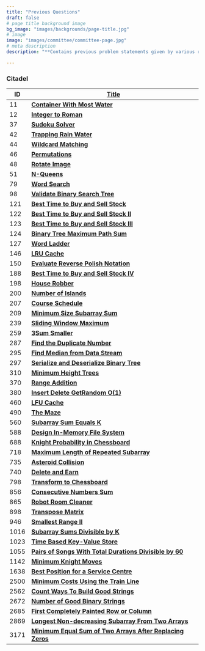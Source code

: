 ```yaml
---
title: "Previous Questions"
draft: false
# page title background image
bg_image: "images/backgrounds/page-title.jpg"
# image
image: "images/committee/committee-page.jpg"
# meta description
description: "**Contains previous problem statements given by various recruitors during their selection process.**"

---
```

### Citadel

| ID   | **[Title](Link)**                                                                                                                                             |
|------|---------------------------------------------------------------------------------------------------------------------------------------------------------------|
| 11   | **[Container With Most Water](https://leetcode.com/problems/container-with-most-water/description/)**                                                         |
| 12   | **[Integer to Roman](https://leetcode.com/problems/integer-to-roman/description/)**                                                                           |
| 37   | **[Sudoku Solver](https://leetcode.com/problems/sudoku-solver/description/)**                                                                                 |
| 42   | **[Trapping Rain Water](https://leetcode.com/problems/trapping-rain-water/description/)**                                                                     |
| 44   | **[Wildcard Matching](https://leetcode.com/problems/wildcard-matching/description/)**                                                                         |
| 46   | **[Permutations](https://leetcode.com/problems/permutations/description/)**                                                                                   |
| 48   | **[Rotate Image](https://leetcode.com/problems/rotate-image/description/)**                                                                                   |
| 51   | **[N-Queens](https://leetcode.com/problems/n-queens/description/)**                                                                                           |
| 79   | **[Word Search](https://leetcode.com/problems/word-search/description/)**                                                                                     |
| 98   | **[Validate Binary Search Tree](https://leetcode.com/problems/validate-binary-search-tree/description/)**                                                     |
| 121  | **[Best Time to Buy and Sell Stock](https://leetcode.com/problems/best-time-to-buy-and-sell-stock/description/)**                                             |
| 122  | **[Best Time to Buy and Sell Stock II](https://leetcode.com/problems/best-time-to-buy-and-sell-stock-ii/description/)**                                       |
| 123  | **[Best Time to Buy and Sell Stock III](https://leetcode.com/problems/best-time-to-buy-and-sell-stock-iii/description/)**                                     |
| 124  | **[Binary Tree Maximum Path Sum](https://leetcode.com/problems/binary-tree-maximum-path-sum/description/)**                                                   |
| 127  | **[Word Ladder](https://leetcode.com/problems/word-ladder/description/)**                                                                                     |
| 146  | **[LRU Cache](https://leetcode.com/problems/lru-cache/description/)**                                                                                         |
| 150  | **[Evaluate Reverse Polish Notation](https://leetcode.com/problems/evaluate-reverse-polish-notation/description/)**                                           |
| 188  | **[Best Time to Buy and Sell Stock IV](https://leetcode.com/problems/best-time-to-buy-and-sell-stock-iv/description/)**                                       |
| 198  | **[House Robber](https://leetcode.com/problems/house-robber/description/)**                                                                                   |
| 200  | **[Number of Islands](https://leetcode.com/problems/number-of-islands/description/)**                                                                         |
| 207  | **[Course Schedule](https://leetcode.com/problems/course-schedule/description/)**                                                                             |
| 209  | **[Minimum Size Subarray Sum](https://leetcode.com/problems/minimum-size-subarray-sum/description/)**                                                         |
| 239  | **[Sliding Window Maximum](https://leetcode.com/problems/sliding-window-maximum/description/)**                                                               |
| 259  | **[3Sum Smaller](https://leetcode.com/problems/3sum-smaller/description/)**                                                                                   |
| 287  | **[Find the Duplicate Number](https://leetcode.com/problems/find-the-duplicate-number/description/)**                                                         |
| 295  | **[Find Median from Data Stream](https://leetcode.com/problems/find-median-from-data-stream/description/)**                                                   |
| 297  | **[Serialize and Deserialize Binary Tree](https://leetcode.com/problems/serialize-and-deserialize-binary-tree/description/)**                                 |
| 310  | **[Minimum Height Trees](https://leetcode.com/problems/minimum-height-trees/description/)**                                                                   |
| 370  | **[Range Addition](https://leetcode.com/problems/range-addition/description/)**                                                                               |
| 380  | **[Insert Delete GetRandom O(1)](https://leetcode.com/problems/insert-delete-getrandom-o1/description/)**                                                     |
| 460  | **[LFU Cache](https://leetcode.com/problems/lfu-cache/description/)**                                                                                         |
| 490  | **[The Maze](https://leetcode.com/problems/the-maze/description/)**                                                                                           |
| 560  | **[Subarray Sum Equals K](https://leetcode.com/problems/subarray-sum-equals-k/description/)**                                                                 |
| 588  | **[Design In-Memory File System](https://leetcode.com/problems/design-in-memory-file-system/description/)**                                                   |
| 688  | **[Knight Probability in Chessboard](https://leetcode.com/problems/knight-probability-in-chessboard/description/)**                                           |
| 718  | **[Maximum Length of Repeated Subarray](https://leetcode.com/problems/maximum-length-of-repeated-subarray/description/)**                                     |
| 735  | **[Asteroid Collision](https://leetcode.com/problems/asteroid-collision/description/)**                                                                       |
| 740  | **[Delete and Earn](https://leetcode.com/problems/delete-and-earn/description/)**                                                                             |
| 798  | **[Transform to Chessboard](https://leetcode.com/problems/transform-to-chessboard/description/)**                                                             |
| 856  | **[Consecutive Numbers Sum](https://leetcode.com/problems/consecutive-numbers-sum/description/)**                                                             |
| 865  | **[Robot Room Cleaner](https://leetcode.com/problems/robot-room-cleaner/description/)**                                                                       |
| 898  | **[Transpose Matrix](https://leetcode.com/problems/transpose-matrix/description/)**                                                                           |
| 946  | **[Smallest Range II](https://leetcode.com/problems/smallest-range-ii/description/)**                                                                         |
| 1016 | **[Subarray Sums Divisible by K](https://leetcode.com/problems/subarray-sums-divisible-by-k/description/)**                                                   |
| 1023 | **[Time Based Key-Value Store](https://leetcode.com/problems/time-based-key-value-store/description/)**                                                       |
| 1055 | **[Pairs of Songs With Total Durations Divisible by 60](https://leetcode.com/problems/pairs-of-songs-with-total-durations-divisible-by-60/description/)**     |
| 1142 | **[Minimum Knight Moves](https://leetcode.com/problems/minimum-knight-moves/description/)**                                                                   |
| 1638 | **[Best Position for a Service Centre](https://leetcode.com/problems/best-position-for-a-service-centre/description/)**                                       |
| 2500 | **[Minimum Costs Using the Train Line](https://leetcode.com/problems/minimum-costs-using-the-train-line/description/)**                                       |
| 2562 | **[Count Ways To Build Good Strings](https://leetcode.com/problems/count-ways-to-build-good-strings/description/)**                                           |
| 2672 | **[Number of Good Binary Strings](https://leetcode.com/problems/number-of-good-binary-strings/description/)**                                                 |
| 2685 | **[First Completely Painted Row or Column](https://leetcode.com/problems/first-completely-painted-row-or-column/description/)**                               |
| 2869 | **[Longest Non-decreasing Subarray From Two Arrays](https://leetcode.com/problems/longest-non-decreasing-subarray-from-two-arrays/description/)**             |
| 3171 | **[Minimum Equal Sum of Two Arrays After Replacing Zeros](https://leetcode.com/problems/minimum-equal-sum-of-two-arrays-after-replacing-zeros/description/)** |